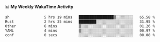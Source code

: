 <!--
**stamp711/stamp711** is a ✨ _special_ ✨ repository because its `README.md` (this file) appears on your GitHub profile.

Here are some ideas to get you started:

- 🔭 I’m currently working on ...
- 🌱 I’m currently learning ...
- 👯 I’m looking to collaborate on ...
- 🤔 I’m looking for help with ...
- 💬 Ask me about ...
- 📫 How to reach me: ...
- 😄 Pronouns: ...
- ⚡ Fun fact: ...
-->

📊 **My Weekly WakaTime Activity**

<!--START_SECTION:waka-->

```txt
sh                5 hrs 19 mins   ████████████████▒░░░░░░░░   65.58 %
Rust              2 hrs 35 mins   ████████░░░░░░░░░░░░░░░░░   31.95 %
Other             6 mins          ▒░░░░░░░░░░░░░░░░░░░░░░░░   01.26 %
YAML              4 mins          ▒░░░░░░░░░░░░░░░░░░░░░░░░   00.97 %
conf              0 secs          ░░░░░░░░░░░░░░░░░░░░░░░░░   00.08 %
```

<!--END_SECTION:waka-->
